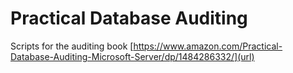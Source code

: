 # Practical Database Auditing

Scripts for the auditing book 
[https://www.amazon.com/Practical-Database-Auditing-Microsoft-Server/dp/1484286332/](url)